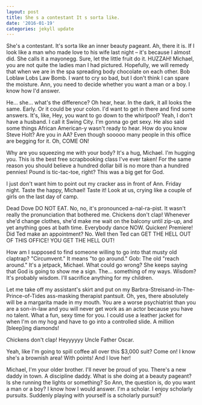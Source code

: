 ```yaml
---
layout: post
title: She s a contestant It s sorta like.
date: '2016-01-19'
categories: jekyll update
---
```


She's a contestant. It's sorta like an inner beauty pageant. Ah, there it is. If I look like a man who made love to his wife last night – it's because I almost did. She calls it a mayonegg. Sure, let the little fruit do it. HUZZAH! Michael, you are not quite the ladies man I had pictured. Hopefully, we will remedy that when we are in the spa spreading body chocolate on each other. Bob Loblaw Lobs Law Bomb. I want to cry so bad, but I don't think I can spare the moisture. Ann, you need to decide whether you want a man or a boy. I know how I'd answer. 

He… she… what's the difference? Oh hear, hear. In the dark, it all looks the same. Early. Or it could be your colon. I'd want to get in there and find some answers. It's, like, Hey, you want to go down to the whirlpool? Yeah, I don't have a husband. I call it Swing City. I'm gonna go get sexy. He also said some things African American-y wasn't ready to hear. How do you know Steve Holt? Are you in AA? Even though sooooo many people in this office are begging for it. Oh, COME ON! 

Why are you squeezing me with your body? It's a hug, Michael. I'm hugging you. This is the best free scrapbooking class I've ever taken! For the same reason you should believe a hundred dollar bill is no more than a hundred pennies! Pound is tic-tac-toe, right? This was a big get for God. 

I just don't want him to point out my cracker ass in front of Ann. Friday night. Taste the happy, Michael! Taste it! Look at us, crying like a couple of girls on the last day of camp. 

Dead Dove DO NOT EAT. No, no, it's pronounced a-nal-ra-pist. It wasn't really the pronunciation that bothered me. Chickens don't clap! Whenever she'd change clothes, she'd make me wait on the balcony until zip-up, and yet anything goes at bath time. Everybody dance NOW. Quicken! Premiere! Did Ted make an appointment? No. Well then Ted can GET THE HELL OUT OF THIS OFFICE! YOU GET THE HELL OUT! 

How am I supposed to find someone willing to go into that musty old claptrap? "Circumvent." It means "to go around." Gob: The old "reach around." It's a jetpack, Michael. What could go wrong? She keeps saying that God is going to show me a sign. The… something of my ways. Wisdom? It's probably wisdom. I'll sacrifice anything for my children. 

Let me take off my assistant's skirt and put on my Barbra-Streisand-in-The-Prince-of-Tides ass-masking therapist pantsuit. Oh, yes, there absolutely will be a margarita made in my mouth. You are a worse psychiatrist than you are a son-in-law and you will never get work as an actor because you have no talent. What a fun, sexy time for you. I could use a leather jacket for when I'm on my hog and have to go into a controlled slide. A million [bleep]ing diamonds! 

Chickens don't clap! Heyyyyyy Uncle Father Oscar. 

Yeah, like I'm going to spill coffee all over this $3,000 suit? Come on! I know she's a brownish area! With points! And I love her! 

Michael, I'm your older brother. I'll never be proud of you. There's a new daddy in town. A discipline daddy. What is she doing at a beauty pageant? Is she running the lights or something? So Ann, the question is, do you want a man or a boy? I know how I would answer. I'm a scholar. I enjoy scholarly pursuits. Suddenly playing with yourself is a scholarly pursuit? 

